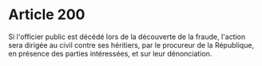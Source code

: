 # Article 200

Si l'officier public est décédé lors de la découverte de la fraude, l'action sera dirigée au civil contre ses héritiers, par le procureur de la République, en présence des parties intéressées, et sur leur dénonciation.
